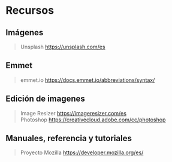 # Recursos

## Imágenes
> Unsplash  https://unsplash.com/es

## Emmet
> emmet.io  https://docs.emmet.io/abbreviations/syntax/  

## Edición de imagenes
> Image Resizer  https://imageresizer.com/es  
> Photoshop  https://creativecloud.adobe.com/cc/photoshop  


## Manuales, referencia y tutoriales

> Proyecto Mozilla  https://developer.mozilla.org/es/
